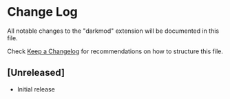 # Change Log
All notable changes to the "darkmod" extension will be documented in this file.

Check [Keep a Changelog](http://keepachangelog.com/) for recommendations on how to structure this file.

## [Unreleased]
- Initial release
